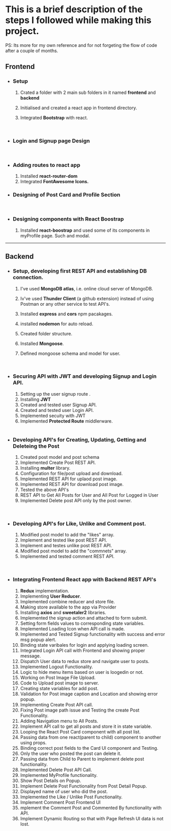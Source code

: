 # This is a brief description of the steps I followed while making this project.

PS: Its more for my own reference and for not forgeting the flow of code after a couple of months.

## Frontend

- ### Setup

  1. Crated a folder with 2 main sub folders in it named **frontend** and **backend**
  2. Initialised and created a react app in frontend directory.
  3. Integrated **Bootstrap** with react.

     <br>

- ### Login and Signup page Design
  <br>
- ### Adding routes to react app

  1. Installed **react-router-dom**
  2. Integrated **FontAwesome Icons.**

- ### Designing of Post Card and Profile Section
  <br>
- ### Designing components with React Boostrap
  1. Installed **react-boostrap** and used some of its components in myProfile page. Such and modal.

<hr>

## Backend

- ### Setup, developing first REST API and establishing DB connection.

  1. I've used **MongoDB atlas**, i.e. online cloud server of MongoDB.
  2. Iv've used **Thunder Client** (a github extension) instead of using Postman or any other service to test API's.
  3. Installed **express** and **cors** npm pacakages.
  4. installed **nodemon** for auto reload.
  5. Created folder structure.
  6. Installed **Mongoose**.
  7. Defined mongoose schema and model for user.

     <br>

- ### Securing API with JWT and developing Signup and Login API.

  1. Setting up the user signup route .
  2. Installing **JWT**
  3. Created and tested user Signup API.
  4. Created and tested user Login API.
  5. Implemented secuity with JWT
  6. Implemented **Protected Route** middlerware.

  <br>

- ### Developing API's for Creating, Updating, Getting and Deleteing the Post

  1. Created post model and post schema
  2. Implemented Create Post REST API.
  3. Installing **multer** library.
  4. Configuration for file/post upload and download.
  5. Implemented REST API for uplaod post image.
  6. Implemented REST API for download post image.
  7. Tested the above API's
  8. REST API to Get All Posts for User and All Post for Logged in User
  9. Implemented Delete post API only by the post owner.

<br>

- ### Developing API's for Like, Unlike and Comment post.

  1. Modified post model to add the "likes" array.
  2. Implement and tested like post REST API.
  3. Implement and testes unlike post REST API.
  4. Modified post model to add the "commnets" array.
  5. Implemented and tested comment REST API.

<br>

- ### Integrating Frontend React app with Backend REST API's

  1. **Redux** implementation.
  2. Implementing **User Reducer**.
  3. Implemented combine reducer and store file.
  4. Making store available to the app via Provider
  5. Installing **axios** and **sweetaler2** libraries.
  6. Implemented the signup action and attached to form submit.
  7. Setting form fields values to corresponding state variables.
  8. Implemented Loading Icon when APl call is made.
  9. Implemented and Tested Signup functionality with success and error msg popup alert.
  10. Binding state varibales for login and applying loading screen.
  11. Integrated Login APl call with Frontend and showing proper message.
  12. Dispatch User data to redux store and navigate user to posts.
  13. Implemented Logout Functionality.
  14. Logic to hide menu items based on user is loogedin or not.
  15. Working on Post Image File Upload.
  16. Code to Upload post image to server.
  17. Creating state variables for add post.
  18. Validation for Post image caption and Location and showing error popup.
  19. Implementing Create Post APl call.
  20. Fixing Post image path issue and Testing the create Post Functionality.
  21. Adding Navigation menu to All Posts.
  22. Implement APl call to get all posts and store it in state variable.
  23. Looping the React Post Card component with all post list.
  24. Passing data from one react(parent to child) component to another using props.
  25. Binding correct post fields to the Card Ul component and Testing.
  26. Only the user who posted the post can delete it.
  27. Passing data from Child to Parent to implement delete post functionality.
  28. Implemented Delete Post API Call.
  29. Implemented MyProfile functionality.
  30. Show Post Details on Popup.
  31. Implement Delete Post Functionality from Post Detail Popup.
  32. Displayed name of user who did the post.
  33. Implemented the Like / Unlike Post Functionality.
  34. Implement Comment Post Frontend UI
  35. mplement the Comment Post and Commented By functionality with API.
  36. Implement Dynamic Routing so that with Page Refresh UI data is not lost.
